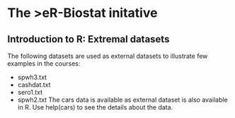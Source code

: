 # The >eR-Biostat initative
## Introduction to R:  Extremal datasets
The following datasets are used as external datasets to illustrate few examples in the courses:
* spwh3.txt
* cashdat.txt
* sero1.txt
* spwh2.txt
The cars data is available as external dataset is also available in R. Use help(cars) to see the details about the data.
